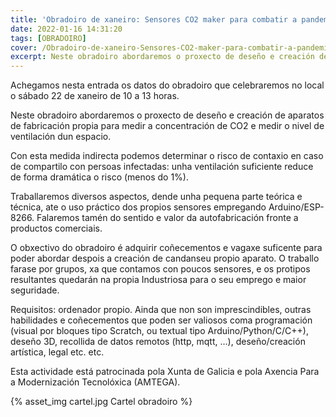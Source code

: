 ```yaml
---
title: 'Obradoiro de xaneiro: Sensores CO2 maker para combatir a pandemia COVID-19'
date: 2022-01-16 14:31:20
tags: [OBRADOIRO]
cover: /Obradoiro-de-xaneiro-Sensores-CO2-maker-para-combatir-a-pandemia-COVID-19/cartel.jpg
excerpt: Neste obradoiro abordaremos o proxecto de deseño e creación de aparatos de fabricación propia para medir a concentración de CO2 e medir o nivel de ventilación dun espacio.
---
```


Achegamos nesta entrada os datos do obradoiro que celebraremos no local o sábado 22 de xaneiro de 10 a 13 horas.

Neste obradoiro abordaremos o proxecto de deseño e creación de aparatos de fabricación propia para medir a concentración de CO2 e medir o nivel de ventilación dun espacio.

Con esta medida indirecta podemos determinar o risco de contaxio en caso de compartilo con persoas infectadas: unha ventilación suficiente reduce de forma dramática o risco (menos do 1%).

Traballaremos diversos aspectos, dende unha pequena parte teórica e técnica, ate o uso práctico dos propios sensores empregando Arduino/ESP-8266. Falaremos tamén do sentido e valor da autofabricación fronte a productos comerciais.

O obxectivo do obradoiro é adquirir coñecementos e vagaxe suficente para poder abordar despois a creación de candanseu propio aparato. O traballo farase por grupos, xa que contamos con poucos sensores, e os protipos resultantes quedarán na propia Industriosa para o seu emprego e maior seguridade.

Requisitos: ordenador propio. Ainda que non son imprescindibles, outras habilidades e coñecementos que poden ser valiosos coma programación (visual por bloques tipo Scratch, ou textual tipo Arduino/Python/C/C++), deseño 3D, recollida de datos remotos (http, mqtt, ...), deseño/creación artística, legal etc. etc.

Esta actividade está patrocinada pola Xunta de Galicia e pola Axencia Para a Modernización Tecnolóxica (AMTEGA).


{% asset_img cartel.jpg Cartel obradoiro %}
